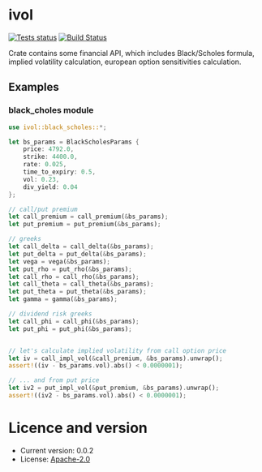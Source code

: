 # ivol

[![Tests status](https://github.com/maksim07/ivol/workflows/Rust/badge.svg?event=push)](https://github.com/maksim07/ivol/actions/workflows/rust.yml)
[![Build Status](https://app.travis-ci.com/maksim07/ivol.svg?branch=master)](https://app.travis-ci.com/maksim07/ivol)


Crate contains some financial API, which includes Black/Scholes formula, implied volatility calculation, european option sensitivities calculation.

## Examples

### **black_choles** module

```rust
use ivol::black_scholes::*;

let bs_params = BlackScholesParams {
    price: 4792.0,
    strike: 4400.0,
    rate: 0.025,
    time_to_expiry: 0.5,
    vol: 0.23,
    div_yield: 0.04
};

// call/put premium
let call_premium = call_premium(&bs_params);
let put_premium = put_premium(&bs_params);

// greeks
let call_delta = call_delta(&bs_params);
let put_delta = put_delta(&bs_params);
let vega = vega(&bs_params);
let put_rho = put_rho(&bs_params);
let call_rho = call_rho(&bs_params);
let call_theta = call_theta(&bs_params);
let put_theta = put_theta(&bs_params);
let gamma = gamma(&bs_params);

// dividend risk greeks
let call_phi = call_phi(&bs_params);
let put_phi = put_phi(&bs_params);


// let's calculate implied volatility from call option price
let iv = call_impl_vol(&call_premium, &bs_params).unwrap();
assert!((iv - bs_params.vol).abs() < 0.0000001);

// ... and from put price
let iv2 = put_impl_vol(&put_premium, &bs_params).unwrap();
assert!((iv2 - bs_params.vol).abs() < 0.0000001);
```

# Licence and version

* Current version: 0.0.2
* License: [Apache-2.0](LICENCE)
